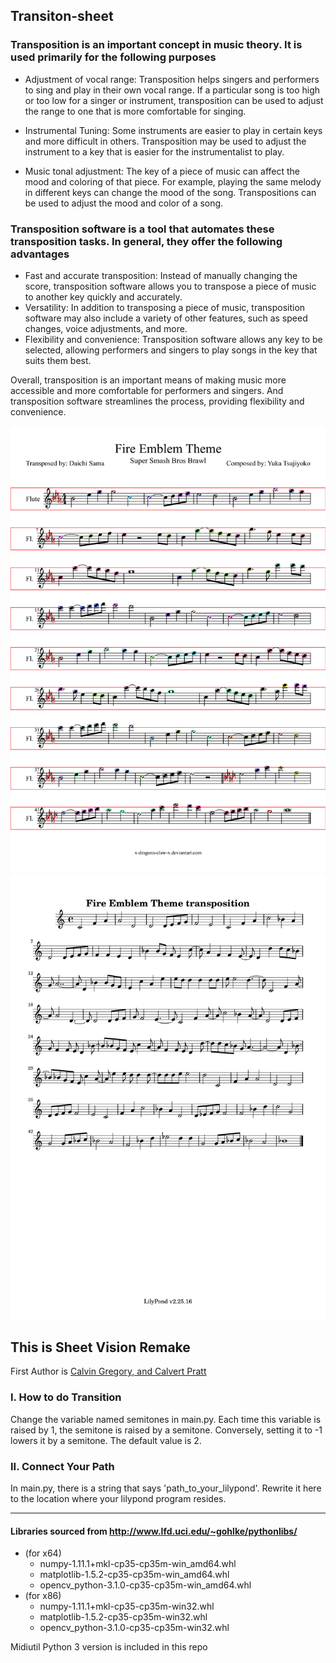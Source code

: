 ## Transiton-sheet

### Transposition is an important concept in music theory. It is used primarily for the following purposes

- Adjustment of vocal range: Transposition helps singers and performers to sing and play in their own vocal range. If a particular song is too high or too low for a singer or instrument, transposition can be used to adjust the range to one that is more comfortable for singing.


- Instrumental Tuning: Some instruments are easier to play in certain keys and more difficult in others. Transposition may be used to adjust the instrument to a key that is easier for the instrumentalist to play.

- Music tonal adjustment: The key of a piece of music can affect the mood and coloring of that piece. For example, playing the same melody in different keys can change the mood of the song. Transpositions can be used to adjust the mood and color of a song.

### Transposition software is a tool that automates these transposition tasks. In general, they offer the following advantages

- Fast and accurate transposition: Instead of manually changing the score, transposition software allows you to transpose a piece of music to another key quickly and accurately.
- Versatility: In addition to transposing a piece of music, transposition software may also include a variety of other features, such as speed changes, voice adjustments, and more.
- Flexibility and convenience: Transposition software allows any key to be selected, allowing performers and singers to play songs in the key that suits them best.

Overall, transposition is an important means of making music more accessible and more comfortable for performers and singers. And transposition software streamlines the process, providing flexibility and convenience.


![image](res.png)
![image](outputpdf.png)

## This is Sheet Vision Remake
First Author is [Calvin Gregory, and Calvert Pratt](https://github.com/cal-pratt/SheetVision)

### I.	How to do Transition
Change the variable named semitones in main.py. Each time this variable is raised by 1, the semitone is raised by a semitone. Conversely, setting it to -1 lowers it by a semitone.
The default value is 2.

### II.	Connect Your Path
In main.py, there is a string that says 'path_to_your_lilypond'. Rewrite it here to the location where your lilypond program resides.

------------------

#### Libraries sourced from http://www.lfd.uci.edu/~gohlke/pythonlibs/
- (for x64)
  - numpy-1.11.1+mkl-cp35-cp35m-win_amd64.whl
  - matplotlib-1.5.2-cp35-cp35m-win_amd64.whl
  - opencv_python-3.1.0-cp35-cp35m-win_amd64.whl
- (for x86) 
  - numpy-1.11.1+mkl-cp35-cp35m-win32.whl
  - matplotlib-1.5.2-cp35-cp35m-win32.whl
  - opencv_python-3.1.0-cp35-cp35m-win32.whl

Midiutil Python 3 version is included in this repo
